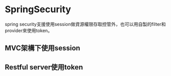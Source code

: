 # SpringSecurity
spring security支援使用session做資源權限存取控管外，也可以用自製的filter和provider來使用token。

## MVC架構下使用session

## Restful server使用token